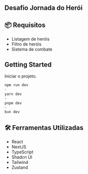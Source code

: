 ## Desafio Jornada do Herói

## 📦 Requisitos

* Listagem de heróis
* Filtro de heróis
* Sistema de combate

## Getting Started

Iniciar o projeto.

```bash
npm run dev
-
yarn dev
-
pnpm dev
-
bun dev
```

## 🛠️ Ferramentas Utilizadas

* React
* NextJS
* TypeScript
* Shadcn UI
* Tailwind
* Zustand
